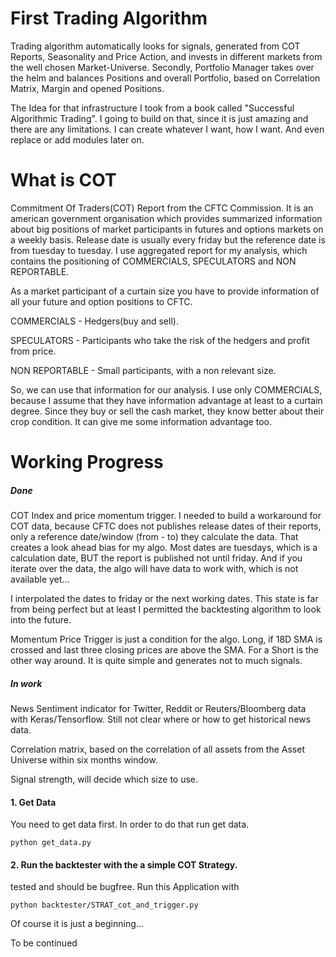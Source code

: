 # First Trading Algorithm
Trading algorithm automatically looks for signals, generated from COT Reports, Seasonality and Price Action,
and invests in different markets from the well chosen Market-Universe. Secondly, Portfolio Manager takes over the 
helm and balances Positions and overall Portfolio, based on Correlation Matrix, Margin and opened Positions.

The Idea for that infrastructure I took from a book called "Successful Algorithmic Trading". I going to build on that,
since it is just amazing and there are any limitations. I can create whatever I want, how I want.
And even replace or add modules later on.

# What is COT
Commitment Of Traders(COT) Report from the CFTC Commission. It is an american government organisation which
provides summarized information about big positions of market participants in futures and options markets on
a weekly basis. Release date is usually every friday but the reference date is from tuesday to tuesday. I use
aggregated report for my analysis, which contains the positioning of COMMERCIALS, SPECULATORS and NON REPORTABLE.

As a market participant of a curtain size you have to provide information of all your future and option 
positions to CFTC.

COMMERCIALS - Hedgers(buy and sell).

SPECULATORS - Participants who take the risk of the hedgers and profit from price.

NON REPORTABLE - Small participants, with a non relevant size.

So, we can use that information for our analysis. I use only COMMERCIALS, because I assume that they have 
information advantage at least to a curtain degree. Since they buy or sell the cash market, they know better
about their crop condition. It can give me some information advantage too.


# Working Progress
##### Done 
COT Index and price momentum trigger. I needed to build a workaround for COT data, because CFTC does not 
publishes release dates of their reports, only a reference date/window (from - to) they calculate the data.
That creates a look ahead bias for my algo. Most dates are tuesdays, which is a calculation date, BUT the report
is published not until friday. And if you iterate over the data, the algo will have data to work with,
which is not available yet...

I interpolated the dates to friday or the next working dates. This state is far from being perfect but at least
I permitted the backtesting algorithm to look into the future.

Momentum Price Trigger is just a condition for the algo. Long, if 18D SMA is crossed and last three closing
prices are above the SMA. For a Short is the other way around. It is quite simple and generates not to much signals.


##### In work
News Sentiment indicator for Twitter, Reddit or Reuters/Bloomberg data with Keras/Tensorflow.
Still not clear where or how to get historical news data.

Correlation matrix, based on the correlation of all assets from the Asset Universe within six months window.

Signal strength, will decide which size to use.


#### 1. Get Data

You need to get data first. In order to do that run get data.

    python get_data.py

#### 2. Run the backtester with the a simple COT Strategy.
tested and should be bugfree. Run this Application with 
   
    python backtester/STRAT_cot_and_trigger.py

Of course it is just a beginning...

To be continued
